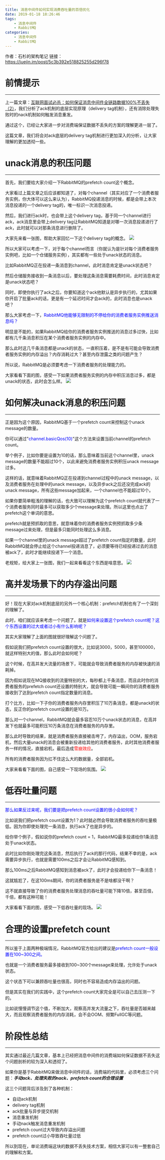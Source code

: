```yaml
---
title: 消息中间件如何实现消费吞吐量的百倍优化
date: 2019-01-18 18:26:46
tags:
    - 消息中间件
    - RabbitMQ
categories:
    - 消息中间件
    - RabbitMQ
---
```

作者：石杉的架构笔记
链接：https://juejin.im/post/5c3b392e518825255d296f78

# 前情提示
---
上一篇文章：[互联网面试必杀：如何保证消息中间件全链路数据100%不丢失（2）](https://juejin.im/post/5c3759fe51882525616dbaf6)，我们分析了ack机制的底层实现原理（delivery tag机制），还有消除处理失败时的nack机制如何触发消息重发。

通过这个，已经让大家进一步对消费端保证数据不丢失的方案的理解更进一层了。

这篇文章，我们将会对ack底层的delivery tag机制进行更加深入的分析，让大家理解的更加透彻一些。

# unack消息的积压问题
---
首先，我们要给大家介绍一下RabbitMQ的prefetch count这个概念。

大家看过上篇文章之后应该都知道了，对每个channel（其实对应了一个消费者服务实例，你大体可以这么来认为），RabbitMQ投递消息的时候，都是会带上本次消息投递的一个delivery tag的，唯一标识一次消息投递。

然后，我们进行ack时，也会带上这个delivery tag，基于同一个channel进行ack，ack消息里会带上delivery tag让RabbitMQ知道是对哪一次消息投递进行了ack，此时就可以对那条消息进行删除了。

大家先来看一张图，帮助大家回忆一下这个delivery tag的概念。
![](/images/消息中间件如何实现消费吞吐量的百倍优化/2.1.jpg)

所以大家可以考虑一下，对于每个channel而言（你就认为是针对每个消费者服务实例吧，比如一个仓储服务实例），其实都有一些处于unack状态的消息。

比如RabbitMQ正在投递一条消息到channel，此时消息肯定是unack状态吧？

然后仓储服务接收到一条消息以后，要处理这条消息需要耗费时间，此时消息肯定是unack状态吧？

同时，即使你执行了ack之后，你要知道这个ack他默认是异步执行的，尤其如果你开启了批量ack的话，更是有一个延迟时间才会ack的，此时消息也是unack吧？

那么大家考虑一下，<font color="blue">RabbitMQ他能够无限制的不停给你的消费者服务实例推送消息吗？</font>

明显是不能的，如果RabbitMQ给你的消费者服务实例推送的消息过多过快，比如都有几千条消息积压在某个消费者服务实例的内存中。

那么此时这几千条消息都是unack的状态，一直积压着，是不是有可能会导致消费者服务实例的内存溢出？内存消耗过大？甚至内存泄露之类的问题产生？

所以说，RabbitMQ是必须要考虑一下消费者服务的处理能力的。

大家看看下面的图，感受一下如果消费者服务实例的内存中积压消息过多，都是unack的状态，此时会怎么样。
![](/images/消息中间件如何实现消费吞吐量的百倍优化/2.2.jpg)

# 如何解决unack消息的积压问题
---
正是因为这个原因，RabbitMQ基于一个prefetch count来控制这个unack message的数量。

你可以通过"<font color="blue">channel.basicQos(10)</font>"这个方法来设置当前channel的prefetch count。

举个例子，比如你要是设置为10的话，那么意味着当前这个channel里，unack message的数量不能超过10个，以此来避免消费者服务实例积压unack message过多。

这样的话，就意味着RabbitMQ正在投递到channel过程中的unack message，以及消费者服务在处理中的unack message，以及异步ack之后还没完成ack的unack message，所有这些message加起来，一个channel也不能超过10个。

如果你要简单粗浅的理解的话，也大致可以理解为这个prefetch count就代表了一个消费者服务同时最多可以获取多少个message来处理。所以这里也点出了prefetch这个单词的意思。

prefetch就是预抓取的意思，就意味着你的消费者服务实例预抓取多少条message过来处理，但是最多只能同时处理这么多消息。

如果一个channel里的unack message超过了prefetch count指定的数量，此时RabbitMQ就会停止给这个channel投递消息了，必须要等待已经投递过去的消息被ack了，此时才能继续投递下一个消息。

老规矩，给大家上一张图，我们一起来看看这个东西是啥意思。
![](/images/消息中间件如何实现消费吞吐量的百倍优化/3.jpg)

# 高并发场景下的内存溢出问题
---
好！现在大家对ack机制底层的另外一个核心机制：prefetch机制也有了一个深刻的理解了。

此时，咱们就应该来考虑一个问题了。就是<font color="blue">如何来设置这个prefetch count呢？这个东西设置的过大或者过小有什么影响呢？</font>

其实大家理解了上面的图就很好理解这个问题了。

假如说我们把prefetch count设置的很大，比如说3000，5000，甚至100000，就这样特别大的值，那么此时会如何呢？

这个时候，在高并发大流量的场景下，可能就会导致消费者服务的内存被快速的消耗掉。

因为假如说现在MQ接收到的流量特别的大，每秒都上千条消息，而且此时你的消费者服务的prefetch count还设置的特别大，就会导致可能一瞬间你的消费者服务接收到了达到prefetch count指定数量的消息。

打个比方，比如一下子你的消费者服务内存里积压了10万条消息，都是unack的状态，反正你的prefetch count设置的是10万。

那么对一个channel，RabbitMQ就会最多容忍10万个unack状态的消息，在高并发下也就最多可能积压10万条消息在消费者服务的内存里。

那么此时导致的结果，就是消费者服务直接被击垮了，内存溢出，OOM，服务宕机，然后大量unack的消息会被重新投递给其他的消费者服务，此时其他消费者服务一样的情况，直接宕机，最后造成<font color="red">雪崩效应</font>。

所有的消费者服务因为扛不住这么大的数据量，全部宕机。

大家来看看下面的图，自己感受一下现场的氛围。
![](/images/消息中间件如何实现消费吞吐量的百倍优化/4.jpg)

# 低吞吐量问题
---
<font color="blue">那么如果反过来呢，我们要是把prefetch count设置的很小会如何呢？</font>

比如说我们把prefetch count设置为1？此时就必然会导致消费者服务的吞吐量极低。因为你即使处理完一条消息，执行ack了也是异步的。

给你举个例子，假如说你的prefetch count = 1，RabbitMQ最多投递给你1条消息处于unack状态。

此时比如你刚处理完这条消息，然后执行了ack的那行代码，结果不幸的是，ack需要异步执行，也就是需要100ms之后才会让RabbitMQ感知到。

那么100ms之后RabbitMQ感知到消息被ack了，此时才会投递给你下一条消息！

这就尴尬了，在这100ms期间，你的消费者服务是不是啥都没干啊？

这不就直接导致了你的消费者服务处理消息的吞吐量可能下降10倍，甚至百倍，千倍，都有这种可能！

大家看看下面的图，感受一下低吞吐量的现场。
![](/images/消息中间件如何实现消费吞吐量的百倍优化/5.jpg)

# 合理的设置prefetch count
---
所以鉴于上面两种极端情况，RabbitMQ官方给出的建议是<font color="blue">prefetch count一般设置在100~300之间。</font>

也就是一个消费者服务最多接收到100~300个message来处理，允许处于unack状态。

这个状态下可以兼顾吞吐量也很高，同时也不容易造成内存溢出的问题。

但是其实在我们的实践中，这个prefetch count大家完全是可以自己去压测一下的。

比如说慢慢调节这个值，不断加大，观察高并发大流量之下，吞吐量是否越来越大，而且观察消费者服务的内存消耗，会不会OOM、频繁FullGC等问题。

# 阶段性总结
---
其实通过最近几篇文章，基本上已经把消息中间件的消费端如何保证数据不丢失这个问题剖析的较为深入和透彻了。

如果你是基于RabbitMQ来做消息中间件的话，消费端的代码里，必须考虑三个问题：***手动ack、处理失败的nack、prefetch count的合理设置***

这三个问题背后涉及到了各种机制：
- 自动ack机制
- delivery tag机制
- ack批量与异步提交机制
- 消息重发机制
- 手动nack触发消息重发机制
- prefetch count过大导致内存溢出问题
- prefetch count过小导致吞吐量过低

所以到现在，单论消费端这块的数据不丢失技术方案，相信大家可以有一整套自己的理解和方案。
